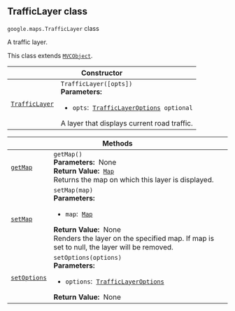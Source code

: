 
<devsite-heading text=" TrafficLayer class" for="TrafficLayer" level="h2" link="" toc="" back-to-top=""><h2 id="TrafficLayer" is-upgraded="">TrafficLayer class</h2></devsite-heading>
<p>
<code translate="no" dir="ltr"><span itemprop="path">google.maps</span>.<span itemprop="name">TrafficLayer</span></code>
class
</p>
<p>A traffic layer.</p>
<p>This class extends
<code translate="no" dir="ltr"><a href="MVCObject.md">MVCObject</a></code>.
</p>
<div class="devsite-table-wrapper"><table class="constructors responsive" summary="class TrafficLayer - Constructor">
<thead>
<tr><th colspan="2" id="TrafficLayer.constructor">Constructor</th>
</tr></thead>
<tbody>
<tr>
<td><code translate="no" dir="ltr"><a class="secret-link" href="#TrafficLayer.constructor"><span>TrafficLayer</span></a></code></td>
<td><div><code translate="no" dir="ltr">TrafficLayer([opts])</code></div>
<div class="desc"><strong>Parameters:</strong>&nbsp; <ul>
<li><code translate="no" dir="ltr">opts</code>:&nbsp; <code translate="no" dir="ltr"><a href="TrafficLayerOptions.md">TrafficLayerOptions</a> <span class="optional-type-annotation">optional</span></code></li>
</ul></div>
<div class="desc">A layer that displays current road traffic.</div></td>
</tr>
</tbody>
</table></div>
<div class="devsite-table-wrapper"><table class="methods responsive" summary="class TrafficLayer - Methods">
<thead>
<tr><th colspan="2">Methods</th>
</tr></thead>
<tbody>
<tr id="TrafficLayer.getMap">
<td itemprop="property"><code translate="no" dir="ltr"><a class="secret-link" href="#TrafficLayer.getMap"><span>getMap</span></a></code></td>
<td><div><code translate="no" dir="ltr">getMap()</code></div>
<div class="desc"><strong>Parameters:</strong>&nbsp; None</div>
<div class="desc"><strong>Return Value:</strong>&nbsp; <code translate="no" dir="ltr"><a href="Map.md">Map</a></code></div>
<div class="desc">Returns the map on which this layer is displayed.</div></td>
</tr>
<tr id="TrafficLayer.setMap">
<td itemprop="property"><code translate="no" dir="ltr"><a class="secret-link" href="#TrafficLayer.setMap"><span>setMap</span></a></code></td>
<td><div><code translate="no" dir="ltr">setMap(map)</code></div>
<div class="desc"><strong>Parameters:</strong>&nbsp; <ul>
<li><code translate="no" dir="ltr">map</code>:&nbsp; <code translate="no" dir="ltr"><a href="Map.md">Map</a></code></li>
</ul></div>
<div class="desc"><strong>Return Value:</strong>&nbsp; None</div>
<div class="desc">Renders the layer on the specified map. If map is set to null, the layer will be removed.</div></td>
</tr>
<tr id="TrafficLayer.setOptions">
<td itemprop="property"><code translate="no" dir="ltr"><a class="secret-link" href="#TrafficLayer.setOptions"><span>setOptions</span></a></code></td>
<td><div><code translate="no" dir="ltr">setOptions(options)</code></div>
<div class="desc"><strong>Parameters:</strong>&nbsp; <ul>
<li><code translate="no" dir="ltr">options</code>:&nbsp; <code translate="no" dir="ltr"><a href="TrafficLayerOptions.md">TrafficLayerOptions</a></code></li>
</ul></div>
<div class="desc"><strong>Return Value:</strong>&nbsp; None</div>
<div class="desc"></div></td>
</tr>
</tbody>
</table></div>
<script src="replace_links.js"></script>
